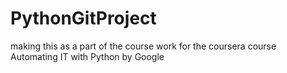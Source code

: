 # PythonGitProject
making this as a part of the course work for the coursera course Automating IT with Python by Google
